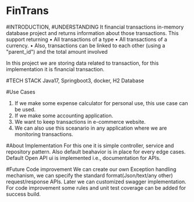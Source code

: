 # FinTrans

#INTRODUCTION, #UNDERSTANDING
It financial transactions in-memory database project and returns information about those transactions.
This support returning 
• All transactions of a type 
• All transactions of a currency. 
• Also, transactions can be linked to each other (using a "parent_id") and the total amount involved

In this project we are storing data related to transaction, for this implementation it is financial transaction.
 
#TECH STACK
Java17, Springboot3, docker, H2 Database

#Use Cases
1. If we make some expense calculator for personal use, this use case can be used.
2. If we make some accounting application.
3. We want to keep transactions in e-commerce website.
4. We can also use this sceanario in any application where we are monitoring transactions.

#About Implementation
For this one it is simple controller, service and repository pattern.
Also default beahavior is in place for every edge cases.
Default Open API ui is implemented i.e., documentation for APIs.

#Future Code improvement
We can create our own Exception handling mechanism, we can specify the standard format(Json/text/any other) request/response APIs.
Later we can customized swagger implementation.
For code improvement some rules and unit test coverage can be added for success build.
